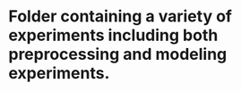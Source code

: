# Folder containing a variety of experiments including both preprocessing and modeling experiments.
